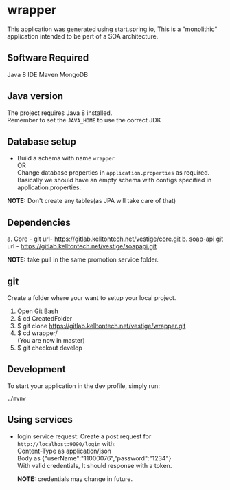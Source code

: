 # wrapper
This application was generated using start.spring.io, This is a "monolithic" application intended to be part of a SOA architecture.

## Software Required
 Java 8
 IDE
 Maven
 MongoDB

## Java version
 The project requires Java 8 installed.  
 Remember to set the `JAVA_HOME` to use the correct JDK
 
## Database setup
* Build a schema with name `wrapper`  
  OR  
  Change database properties in `application.properties` as required.  
  Basically we should have an empty schema with configs specified in application.properties.   
  
**NOTE:** Don't create any tables(as JPA will take care of that)

## Dependencies
 a. Core - 
 		git url- https://gitlab.kelltontech.net/vestige/core.git
 b. soap-api
 		git url - https://gitlab.kelltontech.net/vestige/soapapi.git
 		
 **NOTE:** take pull in the same promotion service folder.

## git
Create a folder where your want to setup your local project.
1. Open Git Bash
2. $ cd CreatedFolder
3. $ git clone https://gitlab.kelltontech.net/vestige/wrapper.git
4. $ cd wrapper/  
(You are now in master)
5. $ git checkout develop

## Development

To start your application in the dev profile, simply run:

    ./mvnw



## Using services
*  login service request:
   Create a post request for `http://localhost:9090/login` with:  
   Content-Type as application/json  
   Body as {"userName":"11000076","password":"1234"}  
   With valid credentials, It should response with a token.
   
   **NOTE:** credentials may change in future.

